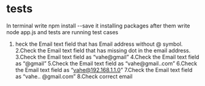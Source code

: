 # tests
In terminal write npm install --save it installing packages after them write node app.js and tests are running 
test cases 
1. heck the Email text field that has Email address without @ symbol.
2.Check the Email text field that has missing dot in the email address.
3.Check the Email text field as “vahe@gmail”
4.Check the Email text field as “@gmail”
5.Check the Email text field as “vahe@gmail..com”
6.Check the Email text field as “vahe@192.168.1.1.0”
7.Check the Email text field as “vahe.. @gmail.com”
8.Check correct email 
